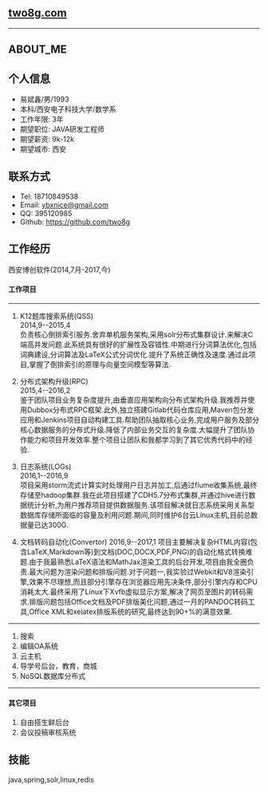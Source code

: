 ## [two8g.com](http://two8g.com/)
------

## ABOUT_ME

## 个人信息  
 - 易斌鑫/男/1993  
 - 本科/西安电子科技大学/数学系  
 - 工作年限: 3年  
 - 期望职位: JAVA研发工程师  
 - 期望薪资: 9k-12k  
 - 期望城市: 西安  
 
## 联系方式
 - Tel: 18710849538
 - Email: ybxnice@gmail.com
 - QQ: 395120985
 - Github: https://github.com/two8g
 
## 工作经历

  西安博创软件(2014,7月-2017,今)
  
#### 工作项目

------  

1. K12题库搜索系统(QSS)  
    2014,9--2015,4  
    负责核心倒排索引服务.舍弃单机服务架构,采用solr分布式集群设计.来解决C端高并发问题.此系统具有很好的扩展性及容错性.中期进行分词算法优化,包括词典建设,分词算法及LaTeX公式分词优化.提升了系统正确性及速度.通过此项目,掌握了倒排索引的原理与向量空间模型等算法.

2. 分布式架构升级(RPC)  
    2015,4--2016,2  
    鉴于团队项目业务复杂度提升,由垂直应用架构向分布式架构升级.我推荐并使用Dubbox分布式RPC框架.此外,独立搭建Gitlab代码仓库应用,Maven包分发应用和Jenkins项目自动构建工具.帮助团队抽取核心业务,完成用户服务及部分核心数据服务的分布式升级.降低了内部业务交互的复杂度.大幅提升了团队协作能力和项目开发效率.整个项目让团队和我都学习到了其它优秀代码中的经验.
    
3. 日志系统(LOGs)  
    2016,1--2016,9  
    项目采用storm流式计算实时处理用户日志并加工,后通过flume收集系统,最终存储至hadoop集群.我在此项目搭建了CDH5.7分布式集群,并通过hive进行数据统计分析,为用户推荐项目提供数据服务.该项目解决就日志系统采用关系型数据库存储所面临的容量及利用问题.期间,同时维护6台云Linux主机,目前总数据量已达300G.

4. 文档转码自动化(Convertor)
    2016,9--2017,1
    项目主要解决复杂HTML内容(包含LaTeX,Markdown等)到文档(DOC,DOCX,PDF,PNG)的自动化格式转换难题.由于我最熟悉LaTeX语法和MathJax渲染工具的后台开发,项目由我全圈负责.最大问题为渲染问题和排版问题.对于问题一,我实验过Webkit和V8渲染引擎,效果不尽理想,而且部分引擎存在浏览器应用先决条件,部分引擎内存和CPU消耗太大.最终采用了Linux下Xvfb虚拟显示方案,解决了网页至图片的转码需求.排版问题包括Office文档及PDF排版美化问题,通过一月的PANDOC转码工具,Office XML和xelatex排版系统的研究,最终达到90+%的满意效果.

------  

1. 搜索
2. 编辑OA系统
4. 云主机
3. 导学号后台，教育，商城
5. NoSQL数据库分布式

------  

#### 其它项目  

1. 自由搭生鲜后台
2. 会议投稿审核系统

## 技能

java,spring,solr,linux,redis
